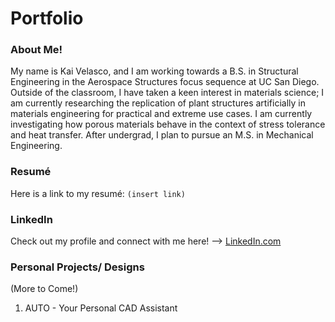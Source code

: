 # Portfolio
### About Me!
My name is Kai Velasco, and I am working towards a B.S. in Structural Engineering in the Aerospace Structures focus sequence at UC San Diego. Outside of the classroom, I have taken a keen interest in materials science; I am currently researching the replication of plant structures artificially in materials engineering for practical and extreme use cases. I am currently investigating how porous materials behave in the context of stress tolerance and heat transfer. After undergrad, I plan to pursue an M.S. in Mechanical Engineering.

### Resumé
Here is a link to my resumé: `(insert link)`

### LinkedIn
Check out my profile and connect with me here! --> [LinkedIn.com](https://www.linkedin.com/in/kai-velasco-874721281/)

### Personal Projects/ Designs
(More to Come!)

1. AUTO - Your Personal CAD Assistant



